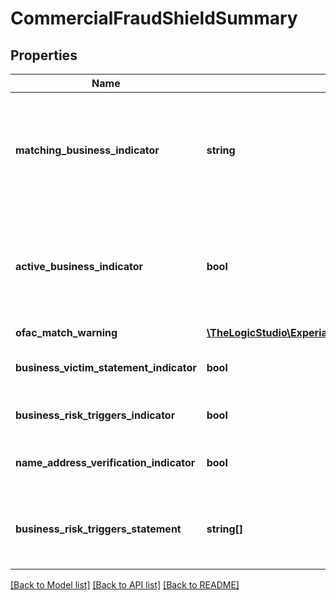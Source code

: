# CommercialFraudShieldSummary

## Properties
Name | Type | Description | Notes
------------ | ------------- | ------------- | -------------
**matching_business_indicator** | **string** | \&quot;Primary Business\&quot; is returned when the address inquired upon matches the businesses primary address. \&quot;Branch Business\&quot; is returned when the address matches a branch location. Null if not available | [optional] 
**active_business_indicator** | **bool** | Indicates if Experian shows activity for this business within the BizSource database To determine active status, Experian looks at bankruptcies, corporate registrations, trades, collections, and recent credit inquiry activity | [optional] 
**ofac_match_warning** | [**\TheLogicStudio\ExperianBusinessesPHP\Model\OFACMatchWarning**](OFACMatchWarning.md) |  | [optional] 
**business_victim_statement_indicator** | **bool** | If true the business has filed a statement with Experian indicating they were a victim of fraud or identity theft | [optional] 
**business_risk_triggers_indicator** | **bool** | If yes, indicates high risk conditions associated with the business address | [optional] 
**name_address_verification_indicator** | **bool** | If yes there are potential inconsistencies with the business name, address, phone and Tax ID Number | [optional] 
**business_risk_triggers_statement** | **string[]** | Only returned if businessRiskTriggersIndicator is true. Provides a description of the high risk conditions identified with the business address | [optional] 

[[Back to Model list]](../README.md#documentation-for-models) [[Back to API list]](../README.md#documentation-for-api-endpoints) [[Back to README]](../README.md)


